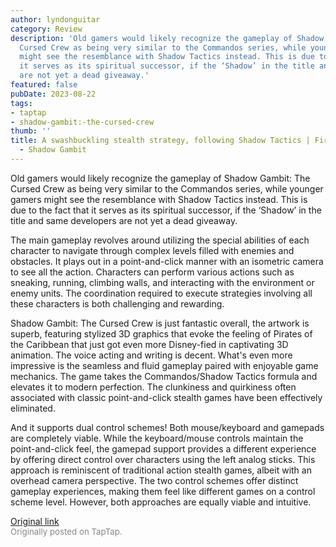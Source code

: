 ```yaml
---
author: lyndonguitar
category: Review
description: 'Old gamers would likely recognize the gameplay of Shadow Gambit: The
  Cursed Crew as being very similar to the Commandos series, while younger gamers
  might see the resemblance with Shadow Tactics instead. This is due to the fact that
  it serves as its spiritual successor, if the ‘Shadow’ in the title and same developers
  are not yet a dead giveaway.'
featured: false
pubDate: 2023-08-22
tags:
- taptap
- shadow-gambit:-the-cursed-crew
thumb: ''
title: A swashbuckling stealth strategy, following Shadow Tactics | First Impressions
  - Shadow Gambit
---
```


Old gamers would likely recognize the gameplay of Shadow Gambit: The Cursed Crew as being very similar to the Commandos series, while younger gamers might see the resemblance with Shadow Tactics instead. This is due to the fact that it serves as its spiritual successor, if the ‘Shadow’ in the title and same developers are not yet a dead giveaway.

The main gameplay revolves around utilizing the special abilities of each character to navigate through complex levels filled with enemies and obstacles. It plays out in a point-and-click manner with an isometric camera to see all the action. Characters can perform various actions such as sneaking, running, climbing walls, and interacting with the environment or enemy units. The coordination required to execute strategies involving all these characters is both challenging and rewarding.

Shadow Gambit: The Cursed Crew is just fantastic overall, the artwork is superb, featuring stylized 3D graphics that evoke the feeling of Pirates of the Caribbean that just got even more Disney-fied in captivating 3D animation. The voice acting and writing is decent. What's even more impressive is the seamless and fluid gameplay paired with enjoyable game mechanics. The game takes the Commandos/Shadow Tactics formula and elevates it to modern perfection. The clunkiness and quirkiness often associated with classic point-and-click stealth games have been effectively eliminated.

And it supports dual control schemes! Both mouse/keyboard and gamepads are completely viable. While the keyboard/mouse controls maintain the point-and-click feel, the gamepad support provides a different experience by offering direct control over characters using the left analog sticks. This approach is reminiscent of traditional action stealth games, albeit with an overhead camera perspective. The two control schemes offer distinct gameplay experiences, making them feel like different games on a control scheme level. However, both approaches are equally viable and intuitive.

[Original link](https://www.taptap.io/post/6177327)<br><span style="font-size: 0.95em; color: #888;">Originally posted on TapTap.</span>